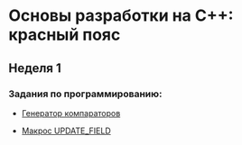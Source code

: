 # Основы разработки на C++: красный пояс

## Неделя 1

### Задания по программированию:

- [Генератор компараторов](https://github.com/SemyonSemenov/Basics-of-Cpp-Development-Red-Belt/blob/9d63f87687d980a1b7aed162911011338edc2333/Week%201/%D0%93%D0%B5%D0%BD%D0%B5%D1%80%D0%B0%D1%82%D0%BE%D1%80%20%D0%BA%D0%BE%D0%BC%D0%BF%D0%B0%D1%80%D0%B0%D1%82%D0%BE%D1%80%D0%BE%D0%B2/sort_by.cpp)

- [Макрос UPDATE_FIELD](https://github.com/SemyonSemenov/Basics-of-Cpp-Development-Red-Belt/blob/9aabd88d4f12701bc5b280375377d7bfad1fc217/Week%201/%D0%9C%D0%B0%D0%BA%D1%80%D0%BE%D1%81%20UPDATE_FIELD/update_field.cpp)
